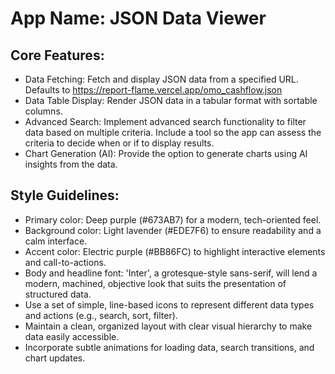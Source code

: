 # **App Name**: JSON Data Viewer

## Core Features:

- Data Fetching: Fetch and display JSON data from a specified URL. Defaults to https://report-flame.vercel.app/omo_cashflow.json
- Data Table Display: Render JSON data in a tabular format with sortable columns.
- Advanced Search: Implement advanced search functionality to filter data based on multiple criteria. Include a tool so the app can assess the criteria to decide when or if to display results.
- Chart Generation (AI): Provide the option to generate charts using AI insights from the data.

## Style Guidelines:

- Primary color: Deep purple (#673AB7) for a modern, tech-oriented feel.
- Background color: Light lavender (#EDE7F6) to ensure readability and a calm interface.
- Accent color: Electric purple (#BB86FC) to highlight interactive elements and call-to-actions.
- Body and headline font: 'Inter', a grotesque-style sans-serif, will lend a modern, machined, objective look that suits the presentation of structured data.
- Use a set of simple, line-based icons to represent different data types and actions (e.g., search, sort, filter).
- Maintain a clean, organized layout with clear visual hierarchy to make data easily accessible.
- Incorporate subtle animations for loading data, search transitions, and chart updates.